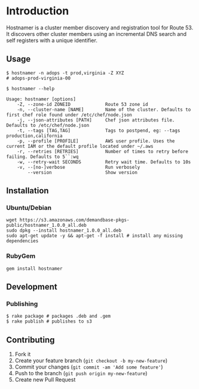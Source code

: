 # Introduction

Hostnamer is a cluster member discovery and registration tool for Route 53. It discovers other cluster members using an incremental DNS search and self registers with a unique identifier.

## Usage

```
$ hostnamer -n adops -t prod,virginia -Z XYZ
# adops-prod-virginia-00

$ hostnamer --help

Usage: hostnamer [options]
    -Z, --zone-id ZONEID             Route 53 zone id
    -n, --cluster-name [NAME]        Name of the cluster. Defaults to first chef role found under /etc/chef/node.json
    -j, --json-attributes [PATH]     Chef json attributes file. Defaults to /etc/chef/node.json
    -t, --tags [TAG,TAG]             Tags to postpend, eg: --tags production,california
    -p, --profile [PROFILE]          AWS user profile. Uses the current IAM or the default profile located under ~/.aws
    -r, --retries [RETRIES]          Number of times to retry before failing. Defaults to 5``:wq
    -w, --retry-wait SECONDS         Retry wait time. Defaults to 10s
    -v, --[no-]verbose               Run verbosely
        --version                    Show version
```

## Installation

### Ubuntu/Debian

```
wget https://s3.amazonaws.com/demandbase-pkgs-public/hostnamer_1.0.0_all.deb
sudo dpkg --install hostnamer_1.0.0_all.deb
sudo apt-get update -y && apt-get -f install # install any missing dependencies
```

### RubyGem

```
gem install hostnamer
```

## Development

### Publishing

```
$ rake package # packages .deb and .gem
$ rake publish # publishes to s3
```

## Contributing

1. Fork it
2. Create your feature branch (`git checkout -b my-new-feature`)
3. Commit your changes (`git commit -am 'Add some feature'`)
4. Push to the branch (`git push origin my-new-feature`)
5. Create new Pull Request
